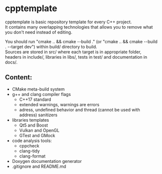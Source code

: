 # **cpptemplate**

cpptemplate is basic repository template for every C++ project.  
It contains many overlapping technologies that allows you to remove what you don't need
instead of editing.

You should run "cmake .. && cmake --build ." (or "cmake .. && cmake --build . --target dev")
within build/ directory to build.  
Sources are stored in src/ where each target is in appropriate folder, headers in include/,
libraries in libs/, tests in test/ and documentation in docs/.

## Content:
- CMake meta-build system
- g++ and clang compiler flags
  - C++17 standard
  - extended warnings, warnings are errors
  - adress, undefined behavior and thread (cannot be used with address) sanitizers
- libraries templates
  - Qt5 and Boost
  - Vulkan and OpenGL
  - GTest and GMock
- code analysis tools:
  - cppcheck
  - clang-tidy
  - clang-format
- Doxygen documentation generator
- .gitignore and README.md
